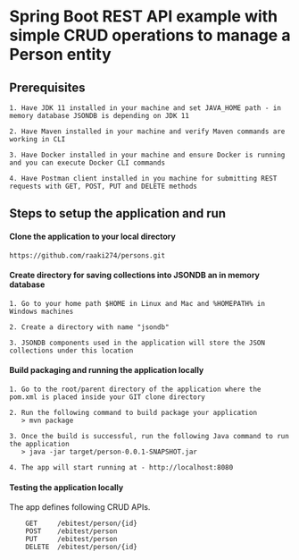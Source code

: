 # Spring Boot REST API example with simple CRUD operations to manage a Person entity

## Prerequisites
    1. Have JDK 11 installed in your machine and set JAVA_HOME path - in memory database JSONDB is depending on JDK 11
    
    2. Have Maven installed in your machine and verify Maven commands are working in CLI
    
    3. Have Docker installed in your machine and ensure Docker is running and you can execute Docker CLI commands
    
    4. Have Postman client installed in you machine for submitting REST requests with GET, POST, PUT and DELETE methods

## Steps to setup the application and run

#### Clone the application to your local directory
    https://github.com/raaki274/persons.git

#### Create directory for saving collections into JSONDB an in memory database
    1. Go to your home path $HOME in Linux and Mac and %HOMEPATH% in Windows machines
    
    2. Create a directory with name "jsondb"
    
    3. JSONDB components used in the application will store the JSON collections under this location
    
#### Build packaging and running the application locally
    1. Go to the root/parent directory of the application where the pom.xml is placed inside your GIT clone directory
    
    2. Run the following command to build package your application
       > mvn package
       
    3. Once the build is successful, run the following Java command to run the application
       > java -jar target/person-0.0.1-SNAPSHOT.jar
       
    4. The app will start running at - http://localhost:8080      
       
#### Testing the application locally
The app defines following CRUD APIs.

        GET     /ebitest/person/{id}
        POST    /ebitest/person
        PUT     /ebitest/person
        DELETE  /ebitest/person/{id}




